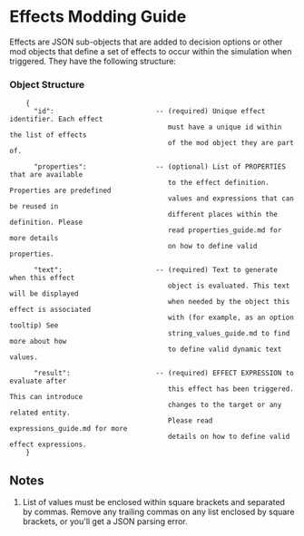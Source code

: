 # Effects Modding Guide

Effects are JSON sub-objects that are added to decision options or other mod objects that
define a set of effects to occur within the simulation when triggered. They have the
following structure:

### Object Structure

```
    {
      "id":                         -- (required) Unique effect identifier. Each effect
                                       must have a unique id within the list of effects
                                       of the mod object they are part of.

      "properties":                 -- (optional) List of PROPERTIES that are available
                                       to the effect definition. Properties are predefined
                                       values and expressions that can be reused in
                                       different places within the definition. Please
                                       read properties_guide.md for more details
                                       on how to define valid properties.

      "text":                       -- (required) Text to generate when this effect
                                       object is evaluated. This text will be displayed
                                       when needed by the object this effect is associated
                                       with (for example, as an option tooltip) See
                                       string_values_guide.md to find more about how
                                       to define valid dynamic text values.

      "result":                     -- (required) EFFECT EXPRESSION to evaluate after
                                       this effect has been triggered. This can introduce
                                       changes to the target or any related entity.
                                       Please read expressions_guide.md for more
                                       details on how to define valid effect expressions.
    }
```

## Notes
1. List of values must be enclosed within square brackets and separated by commas.
   Remove any trailing commas on any list enclosed by square brackets, or you'll
   get a JSON parsing error.
